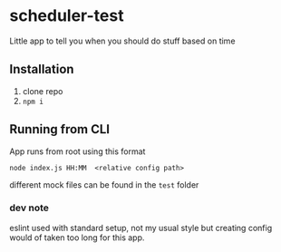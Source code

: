 # scheduler-test
Little app to tell you when you should do stuff based on time

## Installation
1. clone repo
2. `npm i`

## Running from CLI
App runs from root using this format
```
node index.js HH:MM  <relative config path>
```
different mock files can be found in the `test` folder

### dev note
eslint used with standard setup, not my usual style but creating config would of taken too long for this app.
